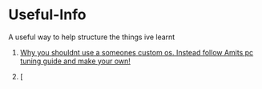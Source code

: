 # Useful-Info
A useful way to help structure the things ive learnt

1. [Why you shouldnt use a someones custom os. Instead follow Amits pc tuning guide and make your own!](#/windows/Chatgpt-rewrite.md)

2. [















